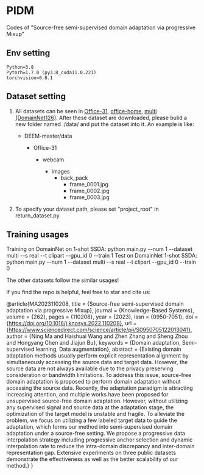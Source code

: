 # PIDM
Codes of "Source-free semi-supervised domain adaptation via progressive Mixup"
## Env setting
    Python=3.8
    Pytorh=1.7.0 (py3.8_cuda11.0.221)
    torchvision=0.8.1  

## Dataset setting
 1. All datasets can be seen in [Office-31](https://drive.google.com/file/d/0B4IapRTv9pJ1WGZVd1VDMmhwdlE/view?resourcekey=0-gNMHVtZfRAyO_t2_WrOunA), [office-home](https://www.hemanthdv.org/officeHomeDataset.html), [multi (DomainNet126)](http://csr.bu.edu/ftp/visda/2019/multi-source/). After these dataset are downloaded, please bulid a new folder named ./data/ and put the dataset into it.  An example is like:
    * DEEM-master/data
    
        * Office-31
        
            * webcam
        
                * images
                    * back_pack
                        * frame_0001.jpg
                        * frame_0002.jpg
                        * frame_0003.jpg
                    
               
2. To specify your dataset path, please set "project_root" in return_dataset.py

## Training usages
Training on DomainNet on 1-shot SSDA:
        python main.py --num 1 --dataset multi --s real --t clipart --gpu_id 0 --train 1
Test on DomainNet 1-shot SSDA:
        python main.py --num 1 --dataset multi --s real --t clipart --gpu_id 0 --train 0

The other datasets follow the similar usages!

If you find the repo is helpful, feel free to star and cite us:

@article{MA2023110208,
title = {Source-free semi-supervised domain adaptation via progressive Mixup},
journal = {Knowledge-Based Systems},
volume = {262},
pages = {110208},
year = {2023},
issn = {0950-7051},
doi = {https://doi.org/10.1016/j.knosys.2022.110208},
url = {https://www.sciencedirect.com/science/article/pii/S0950705122013041},
author = {Ning Ma and Haishuai Wang and Zhen Zhang and Sheng Zhou and Hongyang Chen and Jiajun Bu},
keywords = {Domain adaptation, Semi-supervised learning, Data augmentation},
abstract = {Existing domain adaptation methods usually perform explicit representation alignment by simultaneously accessing the source data and target data. However, the source data are not always available due to the privacy preserving consideration or bandwidth limitations. To address this issue, source-free domain adaptation is proposed to perform domain adaptation without accessing the source data. Recently, the adaptation paradigm is attracting increasing attention, and multiple works have been proposed for unsupervised source-free domain adaptation. However, without utilizing any supervised signal and source data at the adaptation stage, the optimization of the target model is unstable and fragile. To alleviate the problem, we focus on utilizing a few labeled target data to guide the adaptation, which forms our method into semi-supervised domain adaptation under a source-free setting. We propose a progressive data interpolation strategy including progressive anchor selection and dynamic interpolation rate to reduce the intra-domain discrepancy and inter-domain representation gap. Extensive experiments on three public datasets demonstrate the effectiveness as well as the better scalability of our method.}
}
